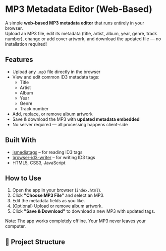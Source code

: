 # MP3 Metadata Editor (Web-Based)

A simple **web-based MP3 metadata editor** that runs entirely in your browser.  
Upload an MP3 file, edit its metadata (title, artist, album, year, genre, track number), change or add cover artwork, and download the updated file — no installation required!

## Features

- Upload any `.mp3` file directly in the browser
- View and edit common ID3 metadata tags:
  - Title
  - Artist
  - Album
  - Year
  - Genre
  - Track number
- Add, replace, or remove album artwork
- Save & download the MP3 with **updated metadata embedded**
- No server required — all processing happens client-side

## Built With

- [jsmediatags](https://github.com/aadsm/jsmediatags) – for reading ID3 tags
- [browser-id3-writer](https://github.com/egoroof/browser-id3-writer) – for writing ID3 tags
- HTML5, CSS3, JavaScript

## How to Use

1. Open the app in your browser (`index.html`).
2. Click **"Choose MP3 File"** and select an MP3.
3. Edit the metadata fields as you like.
4. (Optional) Upload or remove album artwork.
5. Click **"Save & Download"** to download a new MP3 with updated tags.

Note: The app works completely offline. Your MP3 never leaves your computer.

## 📂 Project Structure

